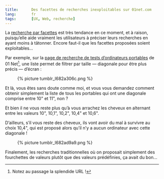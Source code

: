 ```yaml
--- 
title:      Des facettes de recherches inexploitables sur 01net.com  
lang:       fr 
tags:       [UX, Web, recherche]
---
```


La [recherche par facettes](http://t37.net/ergonomie-d-un-formulaire-de-recherche-3-5-la-recherche-par-facettes-mode-de%20recherche-et-de-navigation.html) est très tendance en ce moment, et à raison, puisqu’elle aide vraiment les utilisateurs à préciser leurs recherches en ayant moins à tâtonner. Encore faut-il que les facettes proposées soient exploitables…

Par exemple, sur la [page de recherche de tests d’ordinateurs portables](http://www.01net.com/liste-produits/32/0/0/0-0/0-0/0-0/0/pc-portables/) de 01 Net[^1], une liste permet de filtrer par taille — diagonale pour être plus précis — d’écran :

[^1]: Notez au passage la splendide URL !

<figure>
  {% picture tumblr_l682a306c.png %}
</figure>

Et là, vous êtes sans doute comme moi, et vous vous demandez comment obtenir simplement la liste de tous les portables qui ont une diagonale comprise entre 10" et 11", non ?

Et bien il ne vous reste plus qu’à vous arrachez les cheveux en alternant entre les valeurs 10", 10,1", 10,2", 10,4" et 10,6".

D’ailleurs, s’il vous reste des cheveux, ils vont avoir du mal à survivre au choix 10,4", qui est proposé alors qu’il n’y a aucun ordinateur avec cette diagonale !

<figure>
  {% picture tumblr_l682ad9a9.png %}
</figure>

Finalement, les recherches traditionnelles où on proposait simplement des fourchettes de valeurs plutôt que des valeurs prédéfinies, ça avait du bon...

